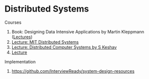 # Distributed Systems

Courses 
1. Book: Designing Data Intensive Applications by Martin Kleppmann ([Lectures](https://www.youtube.com/channel/UClB4KPy5LkJj1t3SgYVtMOQ/videos))
3. [Lecture: MIT Distributed Systems](https://www.youtube.com/watch?v=cQP8WApzIQQ&list=PLrw6a1wE39_tb2fErI4-WkMbsvGQk9_UB)
4. [Lecture: Distributed Computer Systems by S Keshav](https://www.youtube.com/playlist?list=PLawkBQ15NDEkDJ5IyLIJUTZ1rRM9YQq6N)
5. [Lecture](https://www.youtube.com/watch?v=Y6Ev8GIlbxc)

Implementation
1. https://github.com/InterviewReady/system-design-resources
